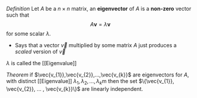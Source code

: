 *Definition*
Let $A$ be a $n\times n$ matrix, an **eigenvector** of $A$ is a **non-zero** vector such that $$A\mathbf{v}=\lambda\mathbf{v}$$ for some scalar $\lambda$.

- Says that a vector $\vec{v}$ multiplied by some matrix $A$ just produces a *scaled* version of $\vec{v}$

$\lambda$ is called the [[Eigenvalue]] 

*Theorem* if $\vec{v_{1}},\vec{v_{2}},...,\vec{v_{k}}$ are eigenvectors for $A$, with distinct [[Eigenvalue]] $\lambda_{1},\lambda_{2}, ... , \lambda_{k}$m then the set $\{\vec{v_{1}}, \vec{v_{2}}, ... , \vec{v_{k}}\}$ are linearly independent.
